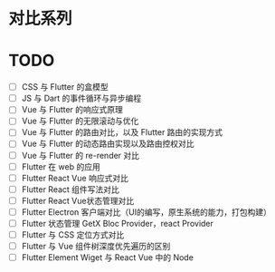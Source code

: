 # 对比系列

# TODO

- [ ] CSS 与 Flutter 的盒模型
- [ ] JS 与 Dart 的事件循环与异步编程
- [ ] Vue 与 Flutter 的响应式原理
- [ ] Vue 与 Flutter 的无限滚动与优化
- [ ] Vue 与 Flutter 的路由对比，以及 Flutter 路由的实现方式
- [ ] Vue 与 Flutter 的动态路由实现以及路由控权对比
- [ ] Vue 与 Flutter 的 re-render 对比
- [ ] Flutter 在 web 的应用
- [ ] Flutter React Vue 响应式对比
- [ ] Flutter React 组件写法对比
- [ ] Flutter React Vue状态管理对比
- [ ] Flutter Electron 客户端对比（UI的编写，原生系统的能力，打包构建）
- [ ] Flutter 状态管理 GetX Bloc Provider，react Provider
- [ ] Flutter 与 CSS 定位方式对比
- [ ] Flutter 与 Vue 组件树深度优先遍历的区别
- [ ] Flutter Element Wiget 与 React Vue 中的 Node